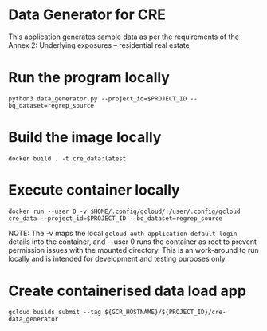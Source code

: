 # Data Generator for CRE
This application generates sample data as per the requirements of the Annex 2: Underlying exposures – residential real estate

# Run the program locally
```
python3 data_generator.py --project_id=$PROJECT_ID --bq_dataset=regrep_source
```

# Build the image locally
```
docker build . -t cre_data:latest
```

# Execute container locally
```
docker run --user 0 -v $HOME/.config/gcloud/:/user/.config/gcloud cre_data --project_id=$PROJECT_ID --bq_dataset=regrep_source
```

NOTE: The -v maps the local `gcloud auth application-default login` details into
the container, and --user 0 runs the container as root to prevent permission
issues with the mounted directory. This is an work-around to run locally and
is intended for development and testing purposes only.

# Create containerised data load app
```
gcloud builds submit --tag ${GCR_HOSTNAME}/${PROJECT_ID}/cre-data_generator
```
